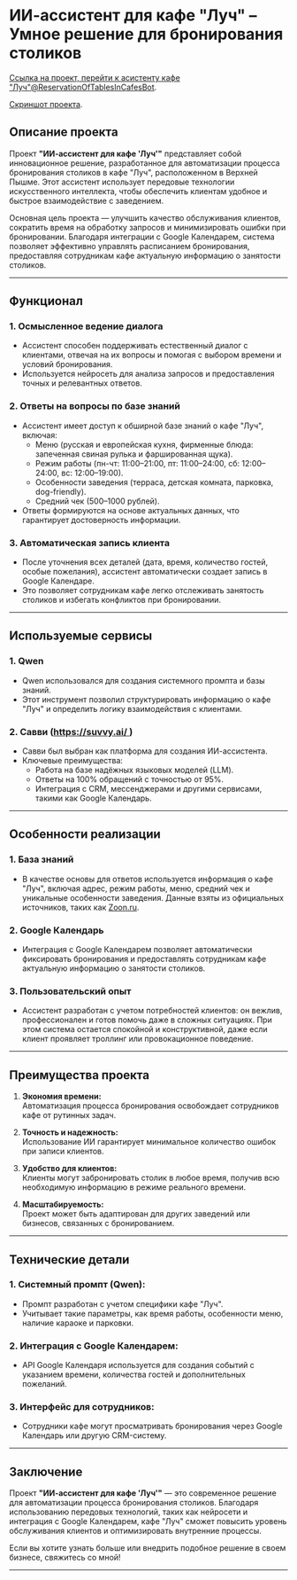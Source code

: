 # ИИ-ассистент для кафе "Луч" – Умное решение для бронирования столиков
[Ссылка на проект, перейти к асистенту кафе "Луч"@ReservationOfTablesInCafesBot](https://t.me/username).

[Скриншот проекта](https://github.com/VictorKuzinov/ai_assistant/blob/main/%D1%81%D0%BA%D1%80%D0%B8%D0%BD%D1%88%D0%BE%D1%82_%D0%BA%D0%B0%D1%84%D0%B5.png).
## Описание проекта

Проект **"ИИ-ассистент для кафе 'Луч'"** представляет собой инновационное решение, разработанное для автоматизации процесса бронирования столиков в кафе "Луч", расположенном в Верхней Пышме. Этот ассистент использует передовые технологии искусственного интеллекта, чтобы обеспечить клиентам удобное и быстрое взаимодействие с заведением.

Основная цель проекта — улучшить качество обслуживания клиентов, сократить время на обработку запросов и минимизировать ошибки при бронировании. Благодаря интеграции с Google Календарем, система позволяет эффективно управлять расписанием бронирования, предоставляя сотрудникам кафе актуальную информацию о занятости столиков.

---

## Функционал

### 1. **Осмысленное ведение диалога**
   - Ассистент способен поддерживать естественный диалог с клиентами, отвечая на их вопросы и помогая с выбором времени и условий бронирования.
   - Используется нейросеть для анализа запросов и предоставления точных и релевантных ответов.

### 2. **Ответы на вопросы по базе знаний**
   - Ассистент имеет доступ к обширной базе знаний о кафе "Луч", включая:
     - Меню (русская и европейская кухня, фирменные блюда: запеченная свиная рулька и фаршированная щука).
     - Режим работы (пн-чт: 11:00–21:00, пт: 11:00–24:00, сб: 12:00–24:00, вс: 12:00–19:00).
     - Особенности заведения (терраса, детская комната, парковка, dog-friendly).
     - Средний чек (500–1000 рублей).
   - Ответы формируются на основе актуальных данных, что гарантирует достоверность информации.

### 3. **Автоматическая запись клиента**
   - После уточнения всех деталей (дата, время, количество гостей, особые пожелания), ассистент автоматически создает запись в Google Календаре.
   - Это позволяет сотрудникам кафе легко отслеживать занятость столиков и избегать конфликтов при бронировании.

---

## Используемые сервисы

### 1. **Qwen**
   - Qwen использовался для создания системного промпта и базы знаний.
   - Этот инструмент позволил структурировать информацию о кафе "Луч" и определить логику взаимодействия с клиентами.

### 2. **Савви** ([https://suvvy.ai/ ](https://suvvy.ai/ ))
   - Савви был выбран как платформа для создания ИИ-ассистента.
   - Ключевые преимущества:
     - Работа на базе надёжных языковых моделей (LLM).
     - Ответы на 100% обращений с точностью от 95%.
     - Интеграция с CRM, мессенджерами и другими сервисами, такими как Google Календарь.

---

## Особенности реализации

### 1. **База знаний**
   - В качестве основы для ответов используется информация о кафе "Луч", включая адрес, режим работы, меню, средний чек и уникальные особенности заведения. Данные взяты из официальных источников, таких как [Zoon.ru](https://zoon.ru/ekb/restaurants/karaoke_luch_v_verhnej_pyshme/?ysclid=mct0qnvceu269308826).

### 2. **Google Календарь**
   - Интеграция с Google Календарем позволяет автоматически фиксировать бронирования и предоставлять сотрудникам кафе актуальную информацию о занятости столиков.

### 3. **Пользовательский опыт**
   - Ассистент разработан с учетом потребностей клиентов: он вежлив, профессионален и готов помочь даже в сложных ситуациях. При этом система остается спокойной и конструктивной, даже если клиент проявляет троллинг или провокационное поведение.

---

## Преимущества проекта

1. **Экономия времени:**  
   Автоматизация процесса бронирования освобождает сотрудников кафе от рутинных задач.

2. **Точность и надежность:**  
   Использование ИИ гарантирует минимальное количество ошибок при записи клиентов.

3. **Удобство для клиентов:**  
   Клиенты могут забронировать столик в любое время, получив всю необходимую информацию в режиме реального времени.

4. **Масштабируемость:**  
   Проект может быть адаптирован для других заведений или бизнесов, связанных с бронированием.

---

## Технические детали

### 1. **Системный промпт (Qwen):**
   - Промпт разработан с учетом специфики кафе "Луч".
   - Учитывает такие параметры, как время работы, особенности меню, наличие караоке и парковки.

### 2. **Интеграция с Google Календарем:**
   - API Google Календаря используется для создания событий с указанием времени, количества гостей и дополнительных пожеланий.

### 3. **Интерфейс для сотрудников:**
   - Сотрудники кафе могут просматривать бронирования через Google Календарь или другую CRM-систему.

---

## Заключение

Проект **"ИИ-ассистент для кафе 'Луч'"** — это современное решение для автоматизации процесса бронирования столиков. Благодаря использованию передовых технологий, таких как нейросети и интеграция с Google Календарем, кафе "Луч" сможет повысить уровень обслуживания клиентов и оптимизировать внутренние процессы.

Если вы хотите узнать больше или внедрить подобное решение в своем бизнесе, свяжитесь со мной!

---
